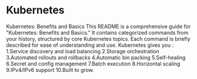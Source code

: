 # Kubernetes
Kubernetes: Benefits and Basics
This README is a comprehensive guide for "Kubernetes: Benefits and Basics." It contains categorized commands from your history, structured by core Kubernetes topics. Each command is briefly described for ease of understanding and use.
Kubernetes gives you :  1.Service discovery and load balancing
                        2.Storage orchestration
                        3.Automated rollouts and rollbacks
                        4.Automatic bin packing
                        5.Self-healing
                        6.Secret and config management
                        7.Batch execution
                        8.Horizontal scaling
                        9.IPv4/IPv6 support
                        10.Built to grow.
                        
